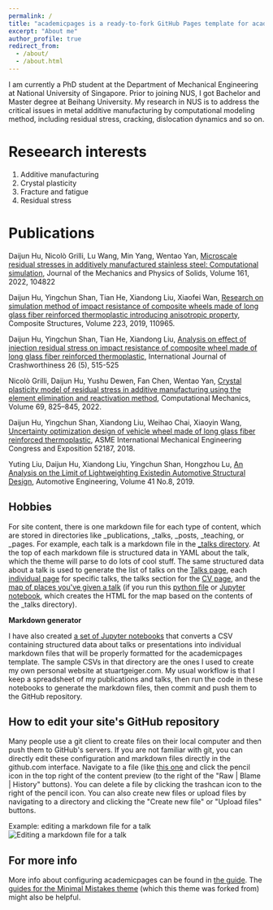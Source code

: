 ```yaml
---
permalink: /
title: "academicpages is a ready-to-fork GitHub Pages template for academic personal websites"
excerpt: "About me"
author_profile: true
redirect_from: 
  - /about/
  - /about.html
---
```


I am currently a PhD student at the Department of Mechanical Engineering at National University of Singapore. Prior to joining NUS, I got Bachelor and Master degree at Beihang University. My research in NUS is to address the critical issues in metal additive manufacturing by computational modeling method, including residual stress, cracking, dislocation dynamics and so on. 

Reseearch interests
======
1. Additive manufacturing
2. Crystal plasticity
3. Fracture and fatigue
4. Residual stress

Publications
======
Daijun Hu, Nicolò Grilli, Lu Wang, Min Yang, Wentao Yan, [Microscale residual stresses in additively manufactured stainless steel: Computational simulation](https://www.sciencedirect.com/science/article/abs/pii/S0022509622000394), Journal of the Mechanics and Physics of Solids, Volume 161, 2022, 104822 

Daijun Hu, Yingchun Shan, Tian He, Xiandong Liu, Xiaofei Wan, [Research on simulation method of impact resistance of composite wheels made of long glass fiber reinforced thermoplastic introducing anisotropic property](https://www.sciencedirect.com/science/article/abs/pii/S026382231930354X), Composite Structures, Volume 223, 2019, 110965.

Daijun Hu, Yingchun Shan, Tian He, Xiandong Liu, [Analysis on effect of injection residual stress on impact resistance of composite wheel made of long glass fiber reinforced thermoplastic](https://www.tandfonline.com/doi/abs/10.1080/13588265.2020.1757583), International Journal of Crashworthiness 26 (5), 515-525

Nicolò Grilli, Daijun Hu, Yushu Dewen, Fan Chen, Wentao Yan, [Crystal plasticity model of residual stress in additive manufacturing using the element elimination and reactivation method](https://link.springer.com/article/10.1007/s00466-021-02116-z), Computational Mechanics, Volume 69, 825–845, 2022. 

Daijun Hu, Yingchun Shan, Xiandong Liu, Weihao Chai, Xiaoyin Wang, [Uncertainty optimization design of vehicle wheel made of long glass fiber reinforced thermoplastic](https://asmedigitalcollection.asme.org/IMECE/proceedings-abstract/IMECE2018/V013T05A062/276683), ASME International Mechanical Engineering Congress and Exposition 52187, 2018.

Yuting Liu, Daijun Hu, Xiandong Liu, Yingchun Shan, Hongzhou Lu, [An Analysis on the Limit of Lightweighting Existedin Automotive Structural Design](http://www.qichegongcheng.com/EN/10.19562/j.chinasae.qcgc.2019.08.006), Automotive Engineering, Volume 41 No.8, 2019.





Hobbies
------
For site content, there is one markdown file for each type of content, which are stored in directories like _publications, _talks, _posts, _teaching, or _pages. For example, each talk is a markdown file in the [_talks directory](https://github.com/academicpages/academicpages.github.io/tree/master/_talks). At the top of each markdown file is structured data in YAML about the talk, which the theme will parse to do lots of cool stuff. The same structured data about a talk is used to generate the list of talks on the [Talks page](https://academicpages.github.io/talks), each [individual page](https://academicpages.github.io/talks/2012-03-01-talk-1) for specific talks, the talks section for the [CV page](https://academicpages.github.io/cv), and the [map of places you've given a talk](https://academicpages.github.io/talkmap.html) (if you run this [python file](https://github.com/academicpages/academicpages.github.io/blob/master/talkmap.py) or [Jupyter notebook](https://github.com/academicpages/academicpages.github.io/blob/master/talkmap.ipynb), which creates the HTML for the map based on the contents of the _talks directory).

**Markdown generator**

I have also created [a set of Jupyter notebooks](https://github.com/academicpages/academicpages.github.io/tree/master/markdown_generator
) that converts a CSV containing structured data about talks or presentations into individual markdown files that will be properly formatted for the academicpages template. The sample CSVs in that directory are the ones I used to create my own personal website at stuartgeiger.com. My usual workflow is that I keep a spreadsheet of my publications and talks, then run the code in these notebooks to generate the markdown files, then commit and push them to the GitHub repository.

How to edit your site's GitHub repository
------
Many people use a git client to create files on their local computer and then push them to GitHub's servers. If you are not familiar with git, you can directly edit these configuration and markdown files directly in the github.com interface. Navigate to a file (like [this one](https://github.com/academicpages/academicpages.github.io/blob/master/_talks/2012-03-01-talk-1.md) and click the pencil icon in the top right of the content preview (to the right of the "Raw | Blame | History" buttons). You can delete a file by clicking the trashcan icon to the right of the pencil icon. You can also create new files or upload files by navigating to a directory and clicking the "Create new file" or "Upload files" buttons. 

Example: editing a markdown file for a talk
![Editing a markdown file for a talk](/images/editing-talk.png)

For more info
------
More info about configuring academicpages can be found in [the guide](https://academicpages.github.io/markdown/). The [guides for the Minimal Mistakes theme](https://mmistakes.github.io/minimal-mistakes/docs/configuration/) (which this theme was forked from) might also be helpful.
